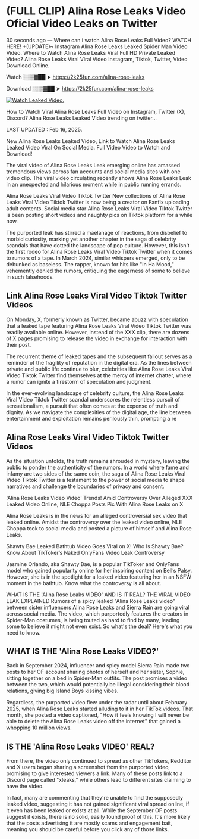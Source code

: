 # (FULL CLIP) Alina Rose Leaks Video Oficial Video Leaks on Twitter

30 seconds ago — Where can i watch Alina Rose Leaks Full Video? WATCH HERE! +(UPDATE)~ Instagram Alina Rose Leaks Leaked Spider Man Video Video. Where to Watch Alina Rose Leaks Viral Full HD Private Leaked Video? Alina Rose Leaks Viral Viral Video Instagram, Tiktok, Twitter, Video Download Online.

Watch ░░▒▓██ ➤ https://2k25fun.com/alina-rose-leaks

Download ░░▒▓██ ➤ https://2k25fun.com/alina-rose-leaks

[![Watch Leaked Video.](https://miro.medium.com/v2/resize:fit:828/format:webp/1*cilzJN44JGOrTw9NJCrNHA.gif "Watch Leaked Video")](https://2k25fun.com/alina-rose-leaks)

How to Watch Viral Alina Rose Leaks Full Video on Instagram, Twitter (X), Discord? Alina Rose Leaks Leaked Video trending on twitter...

LAST UPDATED : Feb 16, 2025.

New Alina Rose Leaks Leaked Video, Link to Watch Alina Rose Leaks Leaked Video Viral On Social Media. Full Video Video to Watch and Download!

The viral video of Alina Rose Leaks Leak emerging online has amassed tremendous views across fan accounts and social media sites with one video clip. The viral video circulating recently shows Alina Rose Leaks Leak in an unexpected and hilarious moment while in public running errands.

Alina Rose Leaks Viral Video Tiktok Twitter New collections of Alina Rose Leaks Viral Video Tiktok Twitter is now being a creator on Fanfix uploading adult contents. Social media star Alina Rose Leaks Viral Video Tiktok Twitter is been posting short videos and naughty pics on Tiktok platform for a while now.

The purported leak has stirred a maelanage of reactions, from disbelief to morbid curiosity, marking yet another chapter in the saga of celebrity scandals that have dotted the landscape of pop culture. However, this isn't the first rodeo for Alina Rose Leaks Viral Video Tiktok Twitter when it comes to rumors of a tape. In March 2024, similar whispers emerged, only to be debunked as baseless. The rapper, known for hits like "In Ha Mood," vehemently denied the rumors, critiquing the eagerness of some to believe in such falsehoods.

## Link Alina Rose Leaks Viral Video Tiktok Twitter Videos

On Monday, X, formerly known as Twitter, became abuzz with speculation that a leaked tape featuring Alina Rose Leaks Viral Video Tiktok Twitter was readily available online. However, instead of the XXX clip, there are dozens of X pages promising to release the video in exchange for interaction with their post.

The recurrent theme of leaked tapes and the subsequent fallout serves as a reminder of the fragility of reputation in the digital era. As the lines between private and public life continue to blur, celebrities like Alina Rose Leaks Viral Video Tiktok Twitter find themselves at the mercy of internet chatter, where a rumor can ignite a firestorm of speculation and judgment.

In the ever-evolving landscape of celebrity culture, the Alina Rose Leaks Viral Video Tiktok Twitter scandal underscores the relentless pursuit of sensationalism, a pursuit that often comes at the expense of truth and dignity. As we navigate the complexities of the digital age, the line between entertainment and exploitation remains perilously thin, prompting a re

##  Alina Rose Leaks Viral Video Tiktok Twitter Videos

As the situation unfolds, the truth remains shrouded in mystery, leaving the public to ponder the authenticity of the rumors. In a world where fame and infamy are two sides of the same coin, the saga of Alina Rose Leaks Viral Video Tiktok Twitter is a testament to the power of social media to shape narratives and challenge the boundaries of privacy and consent.

'Alina Rose Leaks Video Video' Trends! Amid Controversy Over Alleged XXX Leaked Video Online, NLE Choppa Posts Pic With Alina Rose Leaks on X

Alina Rose Leaks is in the news for an alleged controversial sex video that leaked online. Amidst the controversy over the leaked video online, NLE Choppa took to social media and posted a picture of himself and Alina Rose Leaks.

Shawty Bae Leaked Bathtub Video Goes Viral on X! Who Is Shawty Bae? Know About TikToker’s Naked OnlyFans Video Leak Controversy

Jasmine Orlando, aka Shawty Bae, is a popular TikToker and OnlyFans model who gained popularity online for her inspiring content on Bell’s Palsy. However, she is in the spotlight for a leaked video featuring her in an NSFW moment in the bathtub. Know what the controversy is all about.

WHAT IS THE 'Alina Rose Leaks VIDEO' AND IS IT REAL? THE VIRAL VIDEO LEAK EXPLAINED Rumors of a spicy leaked "Alina Rose Leaks video" between sister influencers Alina Rose Leaks and Sierra Rain are going viral across social media. The video, which purportedly features the creators in Spider-Man costumes, is being touted as hard to find by many, leading some to believe it might not even exist. So what's the deal? Here's what you need to know.

## WHAT IS THE 'Alina Rose Leaks VIDEO?'

Back in September 2024, influencer and spicy model Sierra Rain made two posts to her OF account sharing photos of herself and her sister, Sophie, sitting together on a bed in Spider-Man outfits. The post promises a video between the two, which would potentially be illegal considering their blood relations, giving big Island Boys kissing vibes.

Regardless, the purported video flew under the radar until about February 2025, when Alina Rose Leaks started alluding to it in her TikTok videos. That month, she posted a video captioned, "How it feels knowing I will never be able to delete the Alina Rose Leaks video off the internet" that gained a whopping 10 million views.

## IS THE 'Alina Rose Leaks VIDEO' REAL?

From there, the video only continued to spread as other TikTokers, Redditor and X users began sharing a screenshot from the purported video, promising to give interested viewers a link. Many of these posts link to a Discord page called "xleaks," while others lead to different sites claiming to have the video.

In fact, many are commenting that they're unable to find the supposedly leaked video, suggesting it has not gained significant viral spread online, if it even has been leaked or exists at all. While the September OF posts suggest it exists, there is no solid, easily found proof of this. It's more likely that the posts advertising it are mostly scams and engagement bait, meaning you should be careful before you click any of those links.